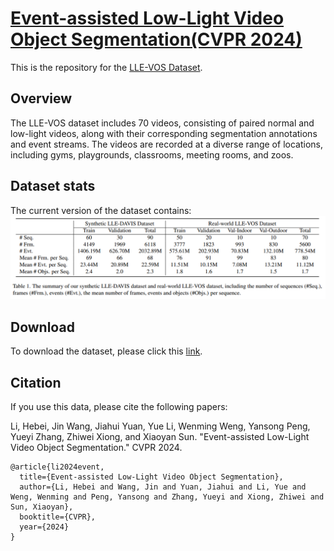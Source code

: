 # [Event-assisted Low-Light Video Object Segmentation(CVPR 2024)](https://arxiv.org/pdf/2404.01945)


This is the repository for the [LLE-VOS Dataset](https://mailustceducn-my.sharepoint.com/:f:/g/personal/lihebei_mail_ustc_edu_cn/EglLfpidmBhKqVsOQS91SaQBCsQ21LP6wwjevJVL7fyDSQ).
## Overview
The LLE-VOS dataset includes 70 videos, consisting of paired normal and low-light videos, along with their corresponding segmentation annotations and event streams. The videos are recorded at a diverse range of locations, including gyms, playgrounds, classrooms, meeting rooms, and zoos.

## Dataset stats
The current version of the dataset contains:
![Dataset](Images/dataset.png)


## Download
To download the dataset, please click this [link](https://mailustceducn-my.sharepoint.com/:f:/g/personal/lihebei_mail_ustc_edu_cn/EglLfpidmBhKqVsOQS91SaQBCsQ21LP6wwjevJVL7fyDSQ). 

## Citation
If you use this data, please cite the following papers:

Li, Hebei, Jin Wang, Jiahui Yuan, Yue Li, Wenming Weng, Yansong Peng, Yueyi Zhang, Zhiwei Xiong, and Xiaoyan Sun. "Event-assisted Low-Light Video Object Segmentation." CVPR 2024.

```
@article{li2024event,
  title={Event-assisted Low-Light Video Object Segmentation},
  author={Li, Hebei and Wang, Jin and Yuan, Jiahui and Li, Yue and Weng, Wenming and Peng, Yansong and Zhang, Yueyi and Xiong, Zhiwei and Sun, Xiaoyan},
  booktitle={CVPR},
  year={2024}
}
```



